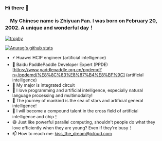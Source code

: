 ### Hi there 👋    
### &ensp;&ensp;My Chinese name is Zhiyuan Fan. I was born on February 20, 2002. A unique and wonderful day！  
[![trophy](https://github-profile-trophy.vercel.app/?username=Elvisambition)](https://github.com/ryo-ma/github-profile-trophy)

[![Anurag's github stats](https://github-readme-stats.vercel.app/api?username=Elvisambition)](https://github.com/anuraghazra/github-readme-stats)   

- ⚡ Huawei HCIP engineer (artificial intelligence)
- 🔭 Baidu PaddlePaddle Developer Expert (PPDE)[https://www.paddlepaddle.org.cn/ppdemd?n=/ppdemd/%E8%8C%83%E8%87%B4%E8%BF%9C] (artificial intelligence)
- 🌱 My major is integrated circuit
- 👯 I love programming and artificial intelligence, especially natural language processing and multimodality!
- 🤔 The journey of mankind is the sea of stars and artificial general intelligence!
- 💬 I will become a compound talent in the cross field of artificial intelligence and chip！
- 😄 Just like powerful parallel computing, shouldn't people do what they love efficiently when they are young? Even if they're busy！
- 📫 How to reach me: kiss_the_dream@icloud.com    

<!--
**Elvisambition/Elvisambition** is a ✨ _special_ ✨ repository because its `README.md` (this file) appears on your GitHub profile.

Here are some ideas to get you started:

- 🔭 I’m currently working on ...
- 🌱 I’m currently learning ...
- 👯 I’m looking to collaborate on ...
- 🤔 I’m looking for help with ...
- 💬 Ask me about ...
- 📫 How to reach me: ...
- 😄 Pronouns: ...
- ⚡ Fun fact: ...
-->
